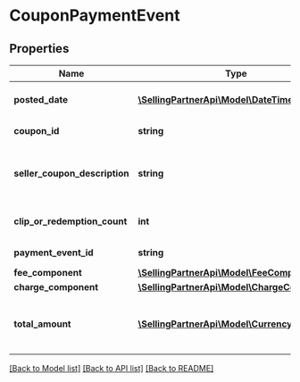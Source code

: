 # CouponPaymentEvent

## Properties
Name | Type | Description | Notes
------------ | ------------- | ------------- | -------------
**posted_date** | [**\SellingPartnerApi\Model\\DateTime**](\DateTime.md) | The date and time when the financial event was posted. | [optional] 
**coupon_id** | **string** | A coupon identifier. | [optional] 
**seller_coupon_description** | **string** | The description provided by the seller when they created the coupon. | [optional] 
**clip_or_redemption_count** | **int** | The number of coupon clips or redemptions. | [optional] 
**payment_event_id** | **string** | A payment event identifier. | [optional] 
**fee_component** | [**\SellingPartnerApi\Model\FeeComponent**](FeeComponent.md) |  | [optional] 
**charge_component** | [**\SellingPartnerApi\Model\ChargeComponent**](ChargeComponent.md) |  | [optional] 
**total_amount** | [**\SellingPartnerApi\Model\Currency**](Currency.md) | The FeeComponent value plus the ChargeComponent value. | [optional] 

[[Back to Model list]](../README.md#documentation-for-models) [[Back to API list]](../README.md#documentation-for-api-endpoints) [[Back to README]](../README.md)


